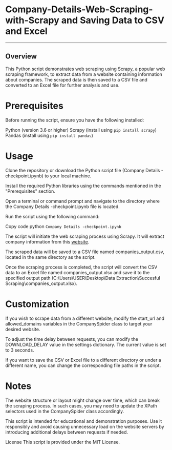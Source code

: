 # Company-Details-Web-Scraping-with-Scrapy and Saving Data to CSV and Excel
---
Overview
---
This Python script demonstrates web scraping using Scrapy, a popular web scraping framework, to extract data from a website containing information about companies. The scraped data is then saved to a CSV file and converted to an Excel file for further analysis and use.

# Prerequisites
Before running the script, ensure you have the following installed:

Python (version 3.6 or higher)
Scrapy (install using ```pip install scrapy```)
Pandas (install using ```pip install pandas```)

# Usage
Clone the repository or download the Python script file (Company Details -checkpoint.ipynb) to your local machine.

Install the required Python libraries using the commands mentioned in the "Prerequisites" section.

Open a terminal or command prompt and navigate to the directory where the Company Details -checkpoint.ipynb file is located.

Run the script using the following command:

Copy code
python ```Company Details -checkpoint.ipynb```

The script will initiate the web scraping process using Scrapy. It will extract company information from this [website](https://vdiv-bw.de/verwaltersuche/?no_cache=1&tx_browser_pi1%5Bradius%5D=50&page=1).

The scraped data will be saved to a CSV file named companies_output.csv, located in the same directory as the script.

Once the scraping process is completed, the script will convert the CSV data to an Excel file named companies_output.xlsx and save it to the specified output path (C:\Users\USER\Desktop\Data Extraction\Succesful Scraping\companies_output.xlsx).

# Customization

If you wish to scrape data from a different website, modify the start_url and allowed_domains variables in the CompanySpider class to target your desired website.

To adjust the time delay between requests, you can modify the DOWNLOAD_DELAY value in the settings dictionary. The current value is set to 3 seconds.

If you want to save the CSV or Excel file to a different directory or under a different name, you can change the corresponding file paths in the script.

# Notes
The website structure or layout might change over time, which can break the scraping process. In such cases, you may need to update the XPath selectors used in the CompanySpider class accordingly.

This script is intended for educational and demonstration purposes. Use it responsibly and avoid causing unnecessary load on the website servers by introducing additional delays between requests if needed.

License
This script is provided under the MIT License.

